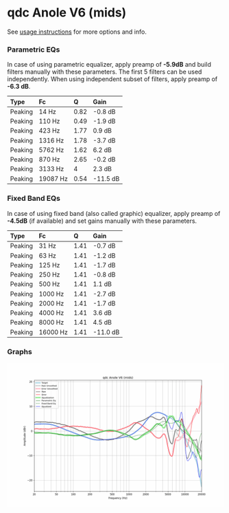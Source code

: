 # qdc Anole V6 (mids)
See [usage instructions](https://github.com/jaakkopasanen/AutoEq#usage) for more options and info.

### Parametric EQs
In case of using parametric equalizer, apply preamp of **-5.9dB** and build filters manually
with these parameters. The first 5 filters can be used independently.
When using independent subset of filters, apply preamp of **-6.3 dB**.

| Type    | Fc       |    Q | Gain     |
|:--------|:---------|:-----|:---------|
| Peaking | 14 Hz    | 0.82 | -0.8 dB  |
| Peaking | 110 Hz   | 0.49 | -1.9 dB  |
| Peaking | 423 Hz   | 1.77 | 0.9 dB   |
| Peaking | 1316 Hz  | 1.78 | -3.7 dB  |
| Peaking | 5762 Hz  | 1.62 | 6.2 dB   |
| Peaking | 870 Hz   | 2.65 | -0.2 dB  |
| Peaking | 3133 Hz  | 4    | 2.3 dB   |
| Peaking | 19087 Hz | 0.54 | -11.5 dB |

### Fixed Band EQs
In case of using fixed band (also called graphic) equalizer, apply preamp of **-4.5dB**
(if available) and set gains manually with these parameters.

| Type    | Fc       |    Q | Gain     |
|:--------|:---------|:-----|:---------|
| Peaking | 31 Hz    | 1.41 | -0.7 dB  |
| Peaking | 63 Hz    | 1.41 | -1.2 dB  |
| Peaking | 125 Hz   | 1.41 | -1.7 dB  |
| Peaking | 250 Hz   | 1.41 | -0.8 dB  |
| Peaking | 500 Hz   | 1.41 | 1.1 dB   |
| Peaking | 1000 Hz  | 1.41 | -2.7 dB  |
| Peaking | 2000 Hz  | 1.41 | -1.7 dB  |
| Peaking | 4000 Hz  | 1.41 | 3.6 dB   |
| Peaking | 8000 Hz  | 1.41 | 4.5 dB   |
| Peaking | 16000 Hz | 1.41 | -11.0 dB |

### Graphs
![](./qdc%20Anole%20V6%20(mids).png)